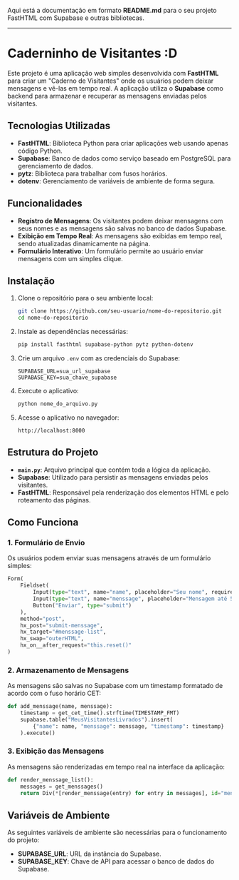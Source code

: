 Aqui está a documentação em formato **README.md** para o seu projeto FastHTML com Supabase e outras bibliotecas.

---

# Caderninho de Visitantes :D

Este projeto é uma aplicação web simples desenvolvida com **FastHTML** para criar um "Caderno de Visitantes" onde os usuários podem deixar mensagens e vê-las em tempo real. A aplicação utiliza o **Supabase** como backend para armazenar e recuperar as mensagens enviadas pelos visitantes.

## Tecnologias Utilizadas

- **FastHTML**: Biblioteca Python para criar aplicações web usando apenas código Python.
- **Supabase**: Banco de dados como serviço baseado em PostgreSQL para gerenciamento de dados.
- **pytz**: Biblioteca para trabalhar com fusos horários.
- **dotenv**: Gerenciamento de variáveis de ambiente de forma segura.

## Funcionalidades

- **Registro de Mensagens**: Os visitantes podem deixar mensagens com seus nomes e as mensagens são salvas no banco de dados Supabase.
- **Exibição em Tempo Real**: As mensagens são exibidas em tempo real, sendo atualizadas dinamicamente na página.
- **Formulário Interativo**: Um formulário permite ao usuário enviar mensagens com um simples clique.

## Instalação

1. Clone o repositório para o seu ambiente local:

    ```bash
    git clone https://github.com/seu-usuario/nome-do-repositorio.git
    cd nome-do-repositorio
    ```

2. Instale as dependências necessárias:

    ```bash
    pip install fasthtml supabase-python pytz python-dotenv
    ```

3. Crie um arquivo `.env` com as credenciais do Supabase:

    ```
    SUPABASE_URL=sua_url_supabase
    SUPABASE_KEY=sua_chave_supabase
    ```

4. Execute o aplicativo:

    ```bash
    python nome_do_arquivo.py
    ```

5. Acesse o aplicativo no navegador:

    ```
    http://localhost:8000
    ```

## Estrutura do Projeto

- **`main.py`**: Arquivo principal que contém toda a lógica da aplicação.
- **Supabase**: Utilizado para persistir as mensagens enviadas pelos visitantes.
- **FastHTML**: Responsável pela renderização dos elementos HTML e pelo roteamento das páginas.

## Como Funciona

### 1. **Formulário de Envio**

Os usuários podem enviar suas mensagens através de um formulário simples:

```python
Form(
    Fieldset(
        Input(type="text", name="name", placeholder="Seu nome", required="True", maxlength=15),
        Input(type="text", name="menssage", placeholder="Mensagem até 50 letras", required="True", maxlength=50),
        Button("Enviar", type="submit")
    ),
    method="post",
    hx_post="submit-menssage",
    hx_target="#menssage-list",
    hx_swap="outerHTML",
    hx_on__after_request="this.reset()"
)
```

### 2. **Armazenamento de Mensagens**

As mensagens são salvas no Supabase com um timestamp formatado de acordo com o fuso horário CET:

```python
def add_menssage(name, menssage):
    timestamp = get_cet_time().strftime(TIMESTAMP_FMT)
    supabase.table("MeusVisitantesLivrados").insert(
        {"name": name, "menssage": menssage, "timestamp": timestamp}
    ).execute()
```

### 3. **Exibição das Mensagens**

As mensagens são renderizadas em tempo real na interface da aplicação:

```python
def render_menssage_list():
    messages = get_menssages()
    return Div(*[render_menssage(entry) for entry in messages], id="menssage-list")
```

## Variáveis de Ambiente

As seguintes variáveis de ambiente são necessárias para o funcionamento do projeto:

- **SUPABASE_URL**: URL da instância do Supabase.
- **SUPABASE_KEY**: Chave de API para acessar o banco de dados do Supabase.
